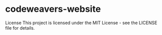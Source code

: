 ﻿# codeweavers-website


License
This project is licensed under the MIT License - see the LICENSE file for details.
